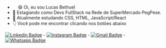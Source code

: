 - <img src="https://raw.githubusercontent.com/MartinHeinz/MartinHeinz/master/wave.gif" width="17" height="17" />😄 Oi, eu sou Lucas Bethuel  
- 👀 Estagiando como Devs FullStack na Rede de SuperMercado PegPese.
- 🌱 Atualmente estudando  CSS, HTML, JavaScript/React
- 👇 Você pode me encontrar clicando nos botões abaixo 
<!---
lbethuel/lbethuel is a ✨ special ✨ repository because its `README.md` (this file) appears on your GitHub profile.
You can click the Preview link to take a look at your changes.
--->
[![Linkedin Badge](https://img.shields.io/badge/-LinkedIn-blue?style=flat-square&logo=Linkedin&logoColor=white&link=https://www.linkedin.com/in/lucas-bethuel-a4106665/)](https://www.linkedin.com/in/lucas-bethuel-a4106665/) - [![Instagram Badge](https://img.shields.io/badge/-Instagram-purple?style=flat-square&logo=Instagram&logoColor=white&link=https://www.instagram.com/lbethuel/?hl=pt-br)](https://www.instagram.com/lbethuel/?hl=pt-br) - [![Gmail Badge](https://img.shields.io/badge/-Gmail-red?style=flat-square&logo=Gmail&logoColor=white&link=mailto:Bethuel.pg@gmail.com)](mailto:Bethuel.pg@gmail.com) - [![Whatsapp Badge](https://img.shields.io/badge/-WhatsApp-green?style=flat-square&logo=whatsapp&logoColor=white&link=https://api.whatsapp.com/send?phone=5511987327203)](https://api.whatsapp.com/send?phone=5511987327203)
